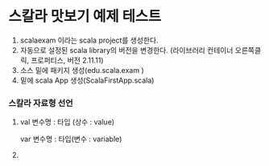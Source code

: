 # 스칼라 맛보기 예제 테스트

1. scalaexam 이라는 scala project를 생성한다.
2. 자동으로 설정된 scala library의 버전을 변경한다. (라이브러리 컨테이너 오른쪽클릭, 프로퍼티스, 버전 2.11.11)
3. 소스 밑에 패키지 생성(edu.scala.exam )
4. 밑에 scala App 생성(ScalaFirstApp.scala)



### 스칼라 자료형 선언

1. val 변수명 : 타입 (상수 : value)

   var 변수명 : 타입(변수 : variable)

2. 